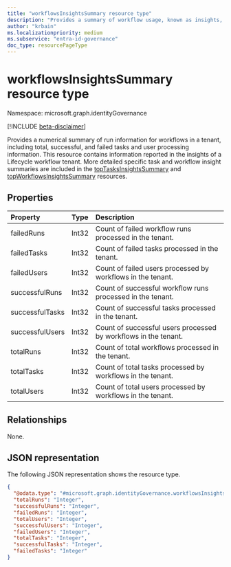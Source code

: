 ```yaml
---
title: "workflowsInsightsSummary resource type"
description: "Provides a summary of workflow usage, known as insights, of Lifecycle Workflows in a tenant."
author: "krbain"
ms.localizationpriority: medium
ms.subservice: "entra-id-governance"
doc_type: resourcePageType
---
```


# workflowsInsightsSummary resource type

Namespace: microsoft.graph.identityGovernance

[!INCLUDE [beta-disclaimer](../../includes/beta-disclaimer.md)]

Provides a numerical summary of run information for workflows in a tenant, including total, successful, and failed tasks and user processing information. This resource contains information reported in the insights of a Lifecycle workflow tenant. More detailed specific task and workflow insight summaries are included in the [topTasksInsightsSummary](identitygovernance-toptasksinsightssummary.md) and [topWorkflowsInsightsSummary](identitygovernance-topworkflowsinsightssummary.md) resources.

## Properties

|Property|Type|Description|
|:---|:---|:---|
|failedRuns|Int32|Count of failed workflow runs processed in the tenant.|
|failedTasks|Int32|Count of failed tasks processed in the tenant.|
|failedUsers|Int32|Count of failed users processed by workflows in the tenant.|
|successfulRuns|Int32|Count of successful workflow runs processed in the tenant.|
|successfulTasks|Int32|Count of successful tasks processed in the tenant.|
|successfulUsers|Int32|Count of successful users processed by workflows in the tenant.|
|totalRuns|Int32|Count of total workflows processed in the tenant.|
|totalTasks|Int32|Count of total tasks processed by workflows in the tenant.|
|totalUsers|Int32|Count of total users processed by workflows in the tenant.|

## Relationships

None.

## JSON representation

The following JSON representation shows the resource type.
<!-- {
  "blockType": "resource",
  "@odata.type": "microsoft.graph.identityGovernance.workflowsInsightsSummary"
}
-->
``` json
{
  "@odata.type": "#microsoft.graph.identityGovernance.workflowsInsightsSummary",
  "totalRuns": "Integer",
  "successfulRuns": "Integer",
  "failedRuns": "Integer",
  "totalUsers": "Integer",
  "successfulUsers": "Integer",
  "failedUsers": "Integer",
  "totalTasks": "Integer",
  "successfulTasks": "Integer",
  "failedTasks": "Integer"
}
```
